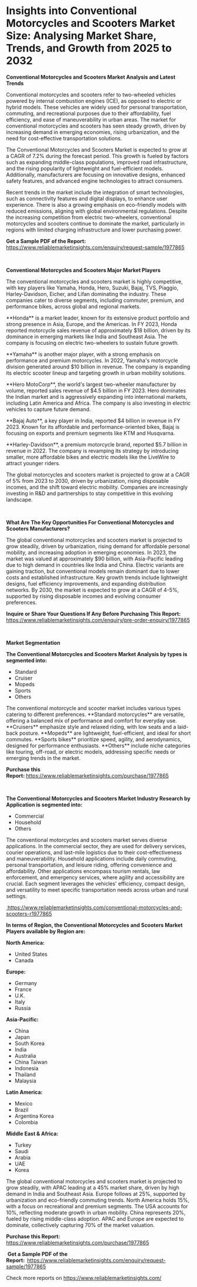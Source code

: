 <p><h1>Insights into Conventional Motorcycles and Scooters Market Size: Analysing Market Share, Trends, and Growth from 2025 to 2032</h1></p><p><strong>Conventional Motorcycles and Scooters Market Analysis and Latest Trends</strong></p>
<p><p>Conventional motorcycles and scooters refer to two-wheeled vehicles powered by internal combustion engines (ICE), as opposed to electric or hybrid models. These vehicles are widely used for personal transportation, commuting, and recreational purposes due to their affordability, fuel efficiency, and ease of maneuverability in urban areas. The market for conventional motorcycles and scooters has seen steady growth, driven by increasing demand in emerging economies, rising urbanization, and the need for cost-effective transportation solutions.</p><p>The Conventional Motorcycles and Scooters Market is expected to grow at a CAGR of 7.2% during the forecast period. This growth is fueled by factors such as expanding middle-class populations, improved road infrastructure, and the rising popularity of lightweight and fuel-efficient models. Additionally, manufacturers are focusing on innovative designs, enhanced safety features, and advanced engine technologies to attract consumers.</p><p>Recent trends in the market include the integration of smart technologies, such as connectivity features and digital displays, to enhance user experience. There is also a growing emphasis on eco-friendly models with reduced emissions, aligning with global environmental regulations. Despite the increasing competition from electric two-wheelers, conventional motorcycles and scooters continue to dominate the market, particularly in regions with limited charging infrastructure and lower purchasing power.</p></p>
<p><strong>Get a Sample PDF of the Report:&nbsp;</strong> <a href="https://www.reliablemarketinsights.com/enquiry/request-sample/1977865?utm_campaign=1512&utm_medium=2&utm_source=Github&utm_content=ia&utm_term=22012025&utm_id=conventional-motorcycles-and-scooters">https://www.reliablemarketinsights.com/enquiry/request-sample/1977865</a></p>
<p>&nbsp;</p>
<p><strong>Conventional Motorcycles and Scooters Major Market Players</strong></p>
<p><p>The conventional motorcycles and scooters market is highly competitive, with key players like Yamaha, Honda, Hero, Suzuki, Bajaj, TVS, Piaggio, Harley-Davidson, Eicher, and Lifan dominating the industry. These companies cater to diverse segments, including commuter, premium, and performance bikes, across global and regional markets.</p><p>**Honda** is a market leader, known for its extensive product portfolio and strong presence in Asia, Europe, and the Americas. In FY 2023, Honda reported motorcycle sales revenue of approximately $18 billion, driven by its dominance in emerging markets like India and Southeast Asia. The company is focusing on electric two-wheelers to sustain future growth.</p><p>**Yamaha** is another major player, with a strong emphasis on performance and premium motorcycles. In 2022, Yamaha's motorcycle division generated around $10 billion in revenue. The company is expanding its electric scooter lineup and targeting growth in urban mobility solutions.</p><p>**Hero MotoCorp**, the world's largest two-wheeler manufacturer by volume, reported sales revenue of $4.5 billion in FY 2023. Hero dominates the Indian market and is aggressively expanding into international markets, including Latin America and Africa. The company is also investing in electric vehicles to capture future demand.</p><p>**Bajaj Auto**, a key player in India, reported $4 billion in revenue in FY 2023. Known for its affordable and performance-oriented bikes, Bajaj is focusing on exports and premium segments like KTM and Husqvarna.</p><p>**Harley-Davidson**, a premium motorcycle brand, reported $5.7 billion in revenue in 2022. The company is revamping its strategy by introducing smaller, more affordable bikes and electric models like the LiveWire to attract younger riders.</p><p>The global motorcycles and scooters market is projected to grow at a CAGR of 5% from 2023 to 2030, driven by urbanization, rising disposable incomes, and the shift toward electric mobility. Companies are increasingly investing in R&D and partnerships to stay competitive in this evolving landscape.</p></p>
<p>&nbsp;</p>
<p><strong>What Are The Key Opportunities For Conventional Motorcycles and Scooters Manufacturers?</strong></p>
<p><p>The global conventional motorcycles and scooters market is projected to grow steadily, driven by urbanization, rising demand for affordable personal mobility, and increasing adoption in emerging economies. In 2023, the market was valued at approximately $90 billion, with Asia-Pacific leading due to high demand in countries like India and China. Electric variants are gaining traction, but conventional models remain dominant due to lower costs and established infrastructure. Key growth trends include lightweight designs, fuel efficiency improvements, and expanding distribution networks. By 2030, the market is expected to grow at a CAGR of 4-5%, supported by rising disposable incomes and evolving consumer preferences.</p></p>
<p><strong>Inquire or Share Your Questions If Any Before Purchasing This Report:</strong> <a href="https://www.reliablemarketinsights.com/enquiry/pre-order-enquiry/1977865?utm_campaign=1512&utm_medium=2&utm_source=Github&utm_content=ia&utm_term=22012025&utm_id=conventional-motorcycles-and-scooters">https://www.reliablemarketinsights.com/enquiry/pre-order-enquiry/1977865</a></p>
<p>&nbsp;</p>
<p><strong>Market Segmentation</strong></p>
<p><strong>The Conventional Motorcycles and Scooters Market Analysis by types is segmented into:</strong></p>
<p><ul><li>Standard</li><li>Cruiser</li><li>Mopeds</li><li>Sports</li><li>Others</li></ul></p>
<p><p>The conventional motorcycle and scooter market includes various types catering to different preferences. **Standard motorcycles** are versatile, offering a balanced mix of performance and comfort for everyday use. **Cruisers** emphasize style and relaxed riding, with low seats and a laid-back posture. **Mopeds** are lightweight, fuel-efficient, and ideal for short commutes. **Sports bikes** prioritize speed, agility, and aerodynamics, designed for performance enthusiasts. **Others** include niche categories like touring, off-road, or electric models, addressing specific needs or emerging trends in the market.</p></p>
<p><strong>Purchase this Report:&nbsp;</strong><a href="https://www.reliablemarketinsights.com/purchase/1977865?utm_campaign=1512&utm_medium=2&utm_source=Github&utm_content=ia&utm_term=22012025&utm_id=conventional-motorcycles-and-scooters">https://www.reliablemarketinsights.com/purchase/1977865</a></p>
<p>&nbsp;</p>
<p><strong>The Conventional Motorcycles and Scooters Market Industry Research by Application is segmented into:</strong></p>
<p><ul><li>Commercial</li><li>Household</li><li>Others</li></ul></p>
<p><p>The conventional motorcycles and scooters market serves diverse applications. In the commercial sector, they are used for delivery services, courier operations, and last-mile logistics due to their cost-effectiveness and maneuverability. Household applications include daily commuting, personal transportation, and leisure riding, offering convenience and affordability. Other applications encompass tourism rentals, law enforcement, and emergency services, where agility and accessibility are crucial. Each segment leverages the vehicles' efficiency, compact design, and versatility to meet specific transportation needs across urban and rural settings.</p></p>
<p><a href="https://www.reliablemarketinsights.com/conventional-motorcycles-and-scooters-r1977865?utm_campaign=1512&utm_medium=2&utm_source=Github&utm_content=ia&utm_term=22012025&utm_id=conventional-motorcycles-and-scooters">&nbsp;https://www.reliablemarketinsights.com/conventional-motorcycles-and-scooters-r1977865</a></p>
<p><strong>In terms of Region, the Conventional Motorcycles and Scooters Market Players available by Region are:</strong></p>
<p>
    <p> <strong> North America: </strong>
        <ul>
            <li>United States</li>
            <li>Canada</li>
        </ul>
        </p> 
    <p> <strong> Europe: </strong>
        <ul>
            <li>Germany</li>
            <li>France</li>
            <li>U.K.</li>
            <li>Italy</li>
            <li>Russia</li>
        </ul>
        </p> 
    <p> <strong> Asia-Pacific: </strong>
        <ul>
            <li>China</li>
            <li>Japan</li>
            <li>South Korea</li>
            <li>India</li>
            <li>Australia</li>
            <li>China Taiwan</li>
            <li>Indonesia</li>
            <li>Thailand</li>
            <li>Malaysia</li>
        </ul>
        </p> 
    <p> <strong> Latin America: </strong>
        <ul>
            <li>Mexico</li>
            <li>Brazil</li>
            <li>Argentina Korea</li>
            <li>Colombia</li>
        </ul>
        </p> 
    <p> <strong> Middle East & Africa: </strong>
        <ul>
            <li>Turkey</li>
            <li>Saudi</li>
            <li>Arabia</li>
            <li>UAE</li>
            <li>Korea</li>
        </ul>
    </p>
    </p>
<p><p>The global conventional motorcycles and scooters market is projected to grow steadily, with APAC leading at a 45% market share, driven by high demand in India and Southeast Asia. Europe follows at 25%, supported by urbanization and eco-friendly commuting trends. North America holds 15%, with a focus on recreational and premium segments. The USA accounts for 10%, reflecting moderate growth in urban mobility. China represents 20%, fueled by rising middle-class adoption. APAC and Europe are expected to dominate, collectively capturing 70% of the market valuation.</p></p>
<p><strong>Purchase this Report: </strong><a href="https://www.reliablemarketinsights.com/purchase/1977865?utm_campaign=1512&utm_medium=2&utm_source=Github&utm_content=ia&utm_term=22012025&utm_id=conventional-motorcycles-and-scooters">https://www.reliablemarketinsights.com/purchase/1977865</a></p>
<p>&nbsp;<strong>Get a Sample PDF of the Report:&nbsp;&nbsp;</strong><a href="https://www.reliablemarketinsights.com/enquiry/request-sample/1977865?utm_campaign=1512&utm_medium=2&utm_source=Github&utm_content=ia&utm_term=22012025&utm_id=conventional-motorcycles-and-scooters">https://www.reliablemarketinsights.com/enquiry/request-sample/1977865</a></p>
<p><strong></strong></p>
<p>Check more reports on <a href="https://www.reliablemarketinsights.com/?utm_campaign=1512&utm_medium=2&utm_source=Github&utm_content=ia&utm_term=22012025&utm_id=conventional-motorcycles-and-scooters">https://www.reliablemarketinsights.com/</a></p>